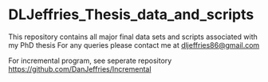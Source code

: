 # DLJeffries_Thesis_data_and_scripts
This repository contains all major final data sets and scripts associated with my PhD thesis
For any queries please contact me at dljeffries86@gmail.com

For incremental program, see seperate repository https://github.com/DanJeffries/Incremental
